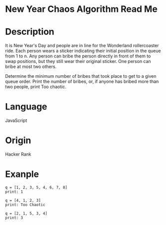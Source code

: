 # New Year Chaos Algorithm Read Me

# Description

It is New Year's Day and people are in line for the Wonderland rollercoaster ride. Each person wears a sticker indicating their initial position in the queue from 1 to n. Any person can bribe the person directly in front of them to swap positions, but they still wear their original sticker. One person can bribe at most two others.

Determine the minimum number of bribes that took place to get to a given queue order. Print the number of bribes, or, if anyone has bribed more than two people, print Too chaotic.

# Language

JavaScript

# Origin

Hacker Rank

# Exanple

```
q = [1, 2, 3, 5, 4, 6, 7, 8]
print: 1
```

```
q = [4, 1, 2, 3]
print: Too Chaotic
```

```
q = [2, 1, 5, 3, 4]
print: 3
```